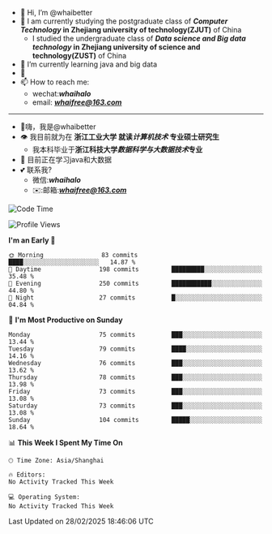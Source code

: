 - 👋 Hi, I’m @whaibetter
- 👀 I am currently studying the postgraduate class of ***Computer Technology* in Zhejiang university of technology(ZJUT)** of China
  -  I studied the undergraduate class of ***Data science and Big data technology* in Zhejiang university of science and technology(ZUST)** of China
- 🌱 I’m currently learning java and big data
- 💞️ 
- 📫 How to reach me: 
  - wechat:***whaihalo***
  - email: ***whaifree@163.com***
 ------------------------
- 👋嗨，我是@whaibetter
- 👁 我目前就为在 **浙江工业大学 就读*计算机技术* 专业硕士研究生**
  - 我本科毕业于**浙江科技大学*数据科学与大数据技术*专业**
- 🌴 目前正在学习java和大数据
- 💕 联系我?
  - 微信:***whaihalo***
  - ✉️:邮箱:***whaifree@163.com***

<!--START_SECTION:waka-->
![Code Time](http://img.shields.io/badge/Code%20Time-666%20hrs%2026%20mins-blue)

![Profile Views](http://img.shields.io/badge/Profile%20Views-1-blue)

**I'm an Early 🐤** 

```text
🌞 Morning                83 commits          ████░░░░░░░░░░░░░░░░░░░░░   14.87 % 
🌆 Daytime                198 commits         █████████░░░░░░░░░░░░░░░░   35.48 % 
🌃 Evening                250 commits         ███████████░░░░░░░░░░░░░░   44.80 % 
🌙 Night                  27 commits          █░░░░░░░░░░░░░░░░░░░░░░░░   04.84 % 
```
📅 **I'm Most Productive on Sunday** 

```text
Monday                   75 commits          ███░░░░░░░░░░░░░░░░░░░░░░   13.44 % 
Tuesday                  79 commits          ████░░░░░░░░░░░░░░░░░░░░░   14.16 % 
Wednesday                76 commits          ███░░░░░░░░░░░░░░░░░░░░░░   13.62 % 
Thursday                 78 commits          ███░░░░░░░░░░░░░░░░░░░░░░   13.98 % 
Friday                   73 commits          ███░░░░░░░░░░░░░░░░░░░░░░   13.08 % 
Saturday                 73 commits          ███░░░░░░░░░░░░░░░░░░░░░░   13.08 % 
Sunday                   104 commits         █████░░░░░░░░░░░░░░░░░░░░   18.64 % 
```


📊 **This Week I Spent My Time On** 

```text
🕑︎ Time Zone: Asia/Shanghai

🔥 Editors: 
No Activity Tracked This Week

💻 Operating System: 
No Activity Tracked This Week
```


 Last Updated on 28/02/2025 18:46:06 UTC
<!--END_SECTION:waka-->
